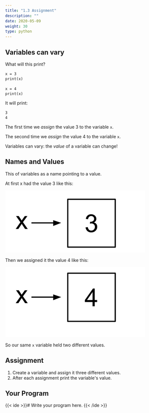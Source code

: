 ```yaml
---
title: "1.3 Assignment"
description: ""
date: 2020-05-09
weight: 30
type: python
---
```


## Variables can vary

What will this print?

```
x = 3
print(x)

x = 4
print(x)
```

It will print:

```
3
4
```

The first time we *assign* the value 3 to the variable `x`.

The second time we *assign* the value 4 to the variable `x`.

Variables can vary: the *value* of a variable can change!

## Names and Values

This of variables as a name pointing to a value.

At first x had the value 3 like this:

![x=3](x3.png)

Then we assigned it the value 4 like this:

![x=4](x4.png)

So our same `x` variable held two different values.

## Assignment

1. Create a variable and assign it three different values.
2. After each assignment print the variable's value.

## Your Program

{{< ide >}}# Write your program here.
{{< /ide >}}
